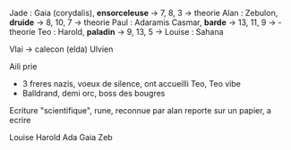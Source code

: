 Jade : Gaia (corydalis), **ensorceleuse**  -> 7, 8, 3 -> theorie
Alan : Zebulon, **druide** -> 8, 10, 7 -> theorie
Paul : Adaramis Casmar, **barde** -> 13, 11, 9 -> -theorie
Teo : Harold, **paladin** -> 9, 13, 5 -> 
Louise : Sahana


Vlai -> calecon (elda)
Ulvien 

Aili prie

- 3 freres nazis, voeux de silence, ont accueilli Teo, Teo vibe
- Balldrand, demi orc, boss des bougres 




Ecriture "scientifique", rune, reconnue par alan
reporte sur un papier, a ecrire

Louise
Harold
Ada
Gaia
Zeb 
